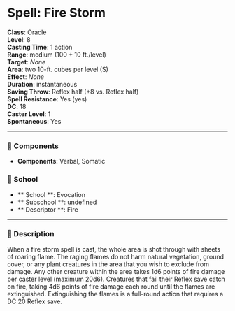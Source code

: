 
# Spell: Fire Storm
**Class**: Oracle  
**Level**: 8  
**Casting Time**: 1 action  
**Range**: medium (100 + 10 ft./level)  
**Target**: _None_  
**Area**: two 10-ft. cubes per level (S)  
**Effect**: _None_  
**Duration**: instantaneous  
**Saving Throw**: Reflex half (+8 vs. Reflex half)  
**Spell Resistance**: Yes (yes)  
**DC**: 18  
**Caster Level**: 1  
**Spontaneous**: Yes

---

### 🔮 Components
- **Components**: Verbal, Somatic

### 🏫 School
- ** School **: Evocation
- ** Subschool **: undefined
- ** Descriptor **: Fire
---

### 📜 Description
When a fire storm spell is cast, the whole area is shot through with sheets of roaring flame. The raging flames do not harm natural vegetation, ground cover, or any plant creatures in the area that you wish to exclude from damage. Any other creature within the area takes 1d6 points of fire damage per caster level (maximum 20d6). Creatures that fail their Reflex save catch on fire, taking 4d6 points of fire damage each round until the flames are extinguished. Extinguishing the flames is a full-round action that requires a DC 20 Reflex save.
